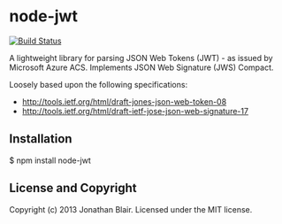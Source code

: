 # node-jwt

[![Build Status](https://travis-ci.org/blairforce1/node-jwt.png)](https://travis-ci.org/blairforce1/node-jwt)

A lightweight library for parsing JSON Web Tokens (JWT) - as issued by Microsoft Azure ACS. Implements JSON Web Signature (JWS) Compact.

Loosely based upon the following specifications:
* http://tools.ietf.org/html/draft-jones-json-web-token-08
* http://tools.ietf.org/html/draft-ietf-jose-json-web-signature-17

## Installation

$ npm install node-jwt

## License and Copyright
Copyright (c) 2013 Jonathan Blair.
Licensed under the MIT license.